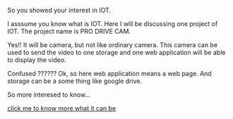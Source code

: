 So you showed your interest in IOT.

I asssume you know what is IOT. Here I will be discussing one project of
IOT. The project name is PRO DRIVE CAM.

Yes!! It will be camera, but not like ordinary camera. This camera can be used
to send the video to one storage and one web application will be able to display
the video.

Confused ??????
Ok, so here web application means a web page.
And storage can be a some thing like google drive.


So more interesed to know...

[click me to know more what it can be](../project/description/application.md)
